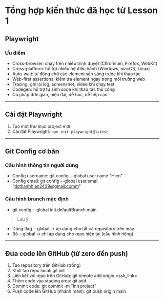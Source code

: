 # Tổng hợp kiến thức đã học từ Lesson 1

##  Playwright

### Ưu điểm
- Cross-browser: chạy trên nhiều trình duyệt (Chromium, Firefox, WebKit)  
- Cross-platform: hỗ trợ nhiều hệ điều hành (Windows, macOS, Linux)  
- Auto-wait: tự động chờ các element sẵn sàng trước khi thao tác  
- Web-first assertions: kiểm tra element ngay trong môi trường web  
- Tracing: ghi lại log, screenshot, video khi chạy test  
- Codegen: hỗ trợ tự sinh code khi thao tác thủ công  
- Cú pháp đơn giản, hiện đại, dễ học, dễ tiếp cận  

---

##  Cài đặt Playwright
1. Tạo một thư mục project mới  
2. Cài đặt Playwright: `npm init playwright@latest ` 

---

##  Git Config cơ bản

### Cấu hình thông tin người dùng
- Config username: git config --global user.name "Hien"  
- Config email: git config --global user.email "dothanhhien2409@gmail.comm"  

### Cấu hình branch mặc định
- git config --global init.defaultBranch main  

>Lưu ý:  
- Dùng flag --global → áp dụng cho tất cả repository trên máy  
- Bỏ --global → chỉ áp dụng cho repo hiện tại (cấu hình riêng)  

---

##  Đưa code lên GitHub (từ zero đến push)
1. Tạo repository trên GitHub (trống)  
2. Khởi tạo repo local: git init  
3. Liên kết với repo trên GitHub: git remote add origin <ssh_link>  
4. Thêm code vào staging area: git add .  
5. Commit code: git commit -m "init project"  
6. Push code lên GitHub (nhánh main): git push origin main  
